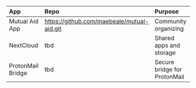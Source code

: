 | App | Repo | Purpose |
| :------------- | :------------------------------------------ | :------ |
| Mutual Aid App | https://github.com/maebeale/mutual-aid.git | Community organizing |
| NextCloud | tbd | Shared apps and storage |
| ProtonMail Bridge | tbd | Secure bridge for ProtonMail |
